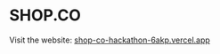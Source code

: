 # SHOP.CO

Visit the website: [shop-co-hackathon-6akp.vercel.app](https://shop-co-hackathon-6akp.vercel.app)
